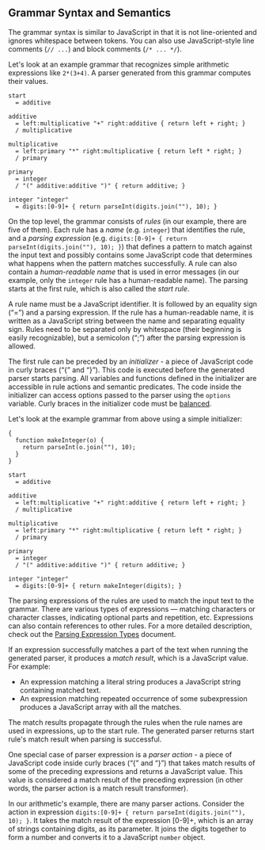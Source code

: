## Grammar Syntax and Semantics

The grammar syntax is similar to JavaScript in that it is not line-oriented and ignores whitespace between tokens. You can also use JavaScript-style line comments (`// ...`) and block comments (`/* ... */`).

Let's look at an example grammar that recognizes simple arithmetic expressions like `2*(3+4)`. A parser generated from this grammar computes their values.

```pegjs
start
  = additive

additive
  = left:multiplicative "+" right:additive { return left + right; }
  / multiplicative

multiplicative
  = left:primary "*" right:multiplicative { return left * right; }
  / primary

primary
  = integer
  / "(" additive:additive ")" { return additive; }

integer "integer"
  = digits:[0-9]+ { return parseInt(digits.join(""), 10); }
```

On the top level, the grammar consists of *rules* (in our example, there are five of them). Each rule has a *name* (e.g. `integer`) that identifies the rule, and a *parsing expression* (e.g. `digits:[0-9]+ { return parseInt(digits.join(""), 10); }`) that defines a pattern to match against the input text and possibly contains some JavaScript code that determines what happens when the pattern matches successfully. A rule can also contain a *human-readable name* that is used in error messages (in our example, only the `integer` rule has a human-readable name). The parsing starts at the first rule, which is also called the *start rule*.

A rule name must be a JavaScript identifier. It is followed by an equality sign (“=”) and a parsing expression. If the rule has a human-readable name, it is written as a JavaScript string between the name and separating equality sign. Rules need to be separated only by whitespace (their beginning is easily recognizable), but a semicolon (“;”) after the parsing expression is allowed.

The first rule can be preceded by an *initializer* - a piece of JavaScript code in curly braces (“{” and “}”). This code is executed before the generated parser starts parsing. All variables and functions defined in the initializer are accessible in rule actions and semantic predicates. The code inside the initializer can access options passed to the parser using the `options` variable. Curly braces in the initializer code must be [balanced](./balanced-braces.md).

Let's look at the example grammar from above using a simple initializer:

```pegjs
{
  function makeInteger(o) {
    return parseInt(o.join(""), 10);
  }
}

start
  = additive

additive
  = left:multiplicative "+" right:additive { return left + right; }
  / multiplicative

multiplicative
  = left:primary "*" right:multiplicative { return left * right; }
  / primary

primary
  = integer
  / "(" additive:additive ")" { return additive; }

integer "integer"
  = digits:[0-9]+ { return makeInteger(digits); }
```

The parsing expressions of the rules are used to match the input text to the grammar. There are various types of expressions — matching characters or character classes, indicating optional parts and repetition, etc. Expressions can also contain references to other rules. For a more detailed description, check out the [Parsing Expression Types](./parsing-expression-types.md) document.

If an expression successfully matches a part of the text when running the generated parser, it produces a *match result*, which is a JavaScript value. For example:

  * An expression matching a literal string produces a JavaScript string containing matched text.
  * An expression matching repeated occurrence of some subexpression produces a JavaScript array with all the matches.

The match results propagate through the rules when the rule names are used in expressions, up to the start rule. The generated parser returns start rule's match result when parsing is successful.

One special case of parser expression is a *parser action* - a piece of JavaScript code inside curly braces (“{” and “}”) that takes match results of some of the preceding expressions and returns a JavaScript value. This value is considered a match result of the preceding expression (in other words, the parser action is a match result transformer).

In our arithmetic's example, there are many parser actions. Consider the action in expression `digits:[0-9]+ { return parseInt(digits.join(""), 10); }`. It takes the match result of the expression [0-9]+, which is an array of strings containing digits, as its parameter. It joins the digits together to form a number and converts it to a JavaScript `number` object.
